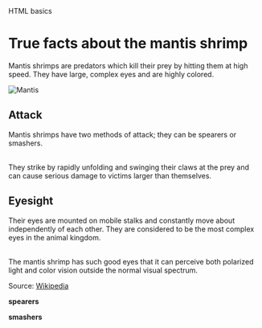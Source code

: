 <!DOCTYPE html>

<head>HTML basics</head>
<body>
  <h1>True facts about the mantis shrimp</h1>
   <p>Mantis shrimps are predators which kill their prey by hitting them at high speed. They have large, complex eyes and are highly colored. </p>
  <img src="http://i.imgur.com/tPT0bDo.jpg" alt="Mantis">
  <h2>Attack</h2>
  <p>Mantis shrimps have two methods of attack; they can be spearers or smashers. </p>
  <br>They strike by rapidly unfolding and swinging their claws at the prey and can cause serious damage to victims larger than themselves. </br>
  <h2>Eyesight</h2>
   <p>Their eyes are mounted on mobile stalks and constantly move about independently of each other. They are considered to be the most complex eyes in the animal kingdom. </p>
   <br>The mantis shrimp has such good eyes that it can perceive both polarized light and color vision outside the normal visual spectrum. </br>
  <p>Source: <a href ="https://simple.wikipedia.org/wiki/Mantis_shrimp">Wikipedia</a></p>
  <p><strong>spearers</strong></p>
  <p><strong>smashers</strong></p>
  
</body>
